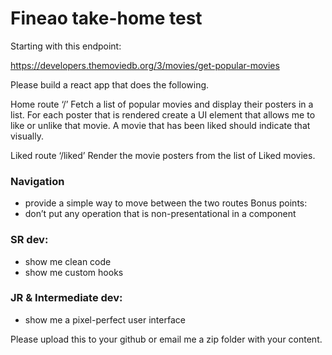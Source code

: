 # Fineao take-home test

Starting with this endpoint:

https://developers.themoviedb.org/3/movies/get-popular-movies

Please build a react app that does the following.

Home route ‘/’
Fetch a list of popular movies and display their posters in a list. For each poster that is
rendered create a UI element that allows me to like or unlike that movie. A movie that has been
liked should indicate that visually.

Liked route ‘/liked’
Render the movie posters from the list of Liked movies.

### Navigation
- provide a simple way to move between the two routes
Bonus points:
- don’t put any operation that is non-presentational in a component
### SR dev:
- show me clean code
- show me custom hooks

### JR & Intermediate dev:
- show me a pixel-perfect user interface

Please upload this to your github or email me a zip folder with your content.